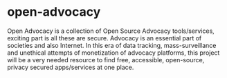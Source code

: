 # open-advocacy
Open Advocacy is a collection of Open Source Advocacy tools/services, exciting part is all these are secure.  Advocacy is an essential part of societies and also Internet. In this era of data tracking, mass-surveillance and unethical attempts of monetization of advocacy platforms, this project will be a very needed resource to find free, accessible, open-source, privacy secured apps/services at one place.
